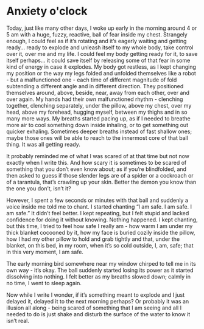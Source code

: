 # Anxiety o'clock

Today, just like many other days, I woke up early in the morning around 4 or 5 am with a huge, fuzzy, reactive, ball of fear inside my chest. Strangely enough, I could feel as if it’s rotating and it’s eagerly waiting and getting ready… ready to explode and unleash itself to my whole body, take control over it, over me and my life. I could feel my body getting ready for it, to save itself perhaps… it could save itself by releasing some of that fear in some kind of energy in case it explodes. My body got restless, as I kept changing my position or the way my legs folded and unfolded themselves like a robot - but a malfunctioned one - each time of different magnitude of fold subtending a different angle and in different direction. They positioned themselves around, above, beside, near, away from each other, over and over again. My hands had their own malfunctioned rhythm - clenching together, clenching separately, under the pillow, above my chest, over my head, above my forehead, hugging myself, between my thighs and in so many more ways. My breaths started pacing up, as if I needed to breathe more air to cool something down inside inhaling, or to get something out quicker exhaling. Sometimes deeper breaths instead of fast shallow ones; maybe those ones will be able to reach to the innermost core of that ball thing. It was all getting ready.   

It probably reminded me of what I was scared of at that time but not now exactly when I write this. And how scary it is sometimes to be scared of something that you don’t even know about; as if you’re blindfolded, and then asked to guess if those slender legs are of a spider or a cockroach or of a tarantula, that’s crawling up your skin. Better the demon you know than the one you don’t, isn’t it?   

However, I spent a few seconds or minutes with that ball and suddenly a voice inside me told me to chant. I started chanting “I am safe. I am safe. I am safe.” It didn’t feel better. I kept repeating, but I felt stupid and lacked confidence for doing it without knowing. Nothing happened. I kept chanting, but this time, I tried to feel how safe I really am - how warm I am under my thick blanket cocooned by it, how my face is buried cozily inside the pillow, how I had my other pillow to hold and grab tightly and that, under the blanket, on this bed, in my room, when it’s so cold outside, I, am, safe; that in this very moment, I am safe.   

The early morning bird somewhere near my window chirped to tell me in its own way - it’s okay. The ball suddenly started losing its power as it started dissolving into nothing. 
I felt better as my breaths slowed down; calmly in no time, I went to sleep again.    


Now while I write I wonder, if it’s something meant to explode and I just delayed it, delayed it to the next morning perhaps?
Or probably it was an illusion all along - being scared of something that I am seeing and all I needed to do is just shake and disturb the surface of the water to know it isn’t real. 
